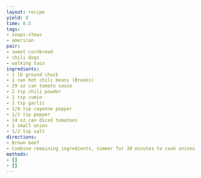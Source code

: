 ```yaml
---
layout: recipe
yield: 8
time: 0.5
tags:
- soups-stews
- american
pair:
- sweet cornbread
- chili dogs
- walking taco
ingredients:
- 1 lb ground chuck
- 1 can hot chili beans (Brooks)
- 29 oz can tomato sauce
- 2 tsp chili powder
- 1 tsp cumin
- 1 tsp garlic
- 1/8 tsp cayenne pepper
- 1/2 tsp pepper
- 14 oz can diced tomatoes
- 1 small onion
- 1/2 tsp salt
directions:
- Brown beef
- Combine remaining ingredients, simmer for 30 minutes to cook onions
methods:
- []
- []
---
```

